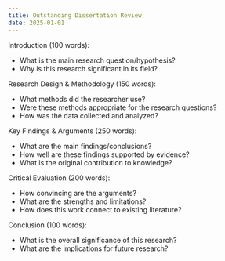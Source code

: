 ```yaml
---
title: Outstanding Dissertation Review
date: 2025-01-01
---
```

Introduction (100 words):

- What is the main research question/hypothesis?
- Why is this research significant in its field?

Research Design & Methodology (150 words):

- What methods did the researcher use?
- Were these methods appropriate for the research questions?
- How was the data collected and analyzed?

Key Findings & Arguments (250 words):

- What are the main findings/conclusions?
- How well are these findings supported by evidence?
- What is the original contribution to knowledge?

Critical Evaluation (200 words):

- How convincing are the arguments?
- What are the strengths and limitations?
- How does this work connect to existing literature?

Conclusion (100 words):

- What is the overall significance of this research?
- What are the implications for future research?